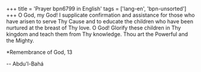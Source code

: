 +++
title = 'Prayer bpn6799 in English'
tags = ['lang-en', 'bpn-unsorted']
+++
O God, my God! I supplicate confirmation and assistance for those who have arisen to serve Thy Cause and to educate the children who have been nurtured at the breast of Thy love. O God! Glorify these children in Thy kingdom and teach them from Thy knowledge. Thou art the Powerful and the Mighty.


*Remembrance of God, 13

-- Abdu'l-Bahá
